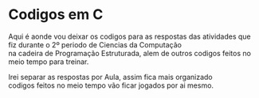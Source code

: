 # Codigos em C
Aqui é aonde vou deixar os codigos para as respostas das atividades que fiz durante o 2º periodo de Ciencias da Computação</br>
na cadeira de Programação Estruturada, alem de outros codigos feitos no meio tempo para treinar.</br> 

Irei separar as respostas por Aula, assim fica mais organizado</br>
codigos feitos no meio tempo vão ficar jogados por ai mesmo.</br>
